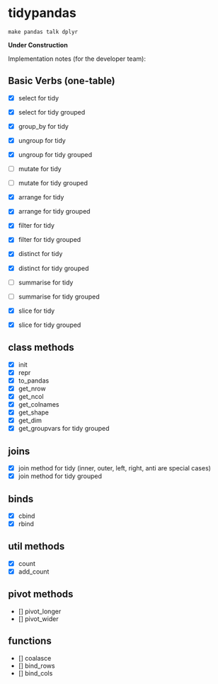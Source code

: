 # tidypandas
`make pandas talk dplyr`

**Under Construction**

Implementation notes (for the developer team):

## Basic Verbs (one-table)

- [x] select for tidy
- [x] select for tidy grouped

- [x] group_by for tidy
- [x] ungroup for tidy
- [x] ungroup for tidy grouped

- [ ] mutate for tidy
- [ ] mutate for tidy grouped

- [x] arrange for tidy
- [x] arrange for tidy grouped

- [x] filter for tidy
- [x] filter for tidy grouped

- [x] distinct for tidy
- [x] distinct for tidy grouped

- [ ] summarise for tidy
- [ ] summarise for tidy grouped

- [x] slice for tidy
- [x] slice for tidy grouped


## class methods

- [x] init
- [x] repr
- [x] to_pandas
- [x] get_nrow
- [x] get_ncol
- [x] get_colnames
- [x] get_shape
- [x] get_dim
- [x] get_groupvars for tidy grouped

## joins

- [x] join method for tidy (inner, outer, left, right, anti are special cases)
- [x] join method for tidy grouped

## binds

- [x] cbind
- [x] rbind

## util methods

- [x] count
- [x] add_count
 
## pivot methods

- [] pivot_longer
- [] pivot_wider

## functions

- [] coalasce
- [] bind_rows
- [] bind_cols


